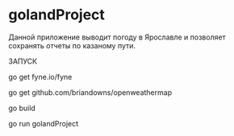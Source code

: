 # golandProject
Данной приложение выводит погоду в Ярославле и позволяет сохранять отчеты по казаному пути.

ЗАПУСК

go get fyne.io/fyne

go get github.com/briandowns/openweathermap

go build

go run golandProject 
